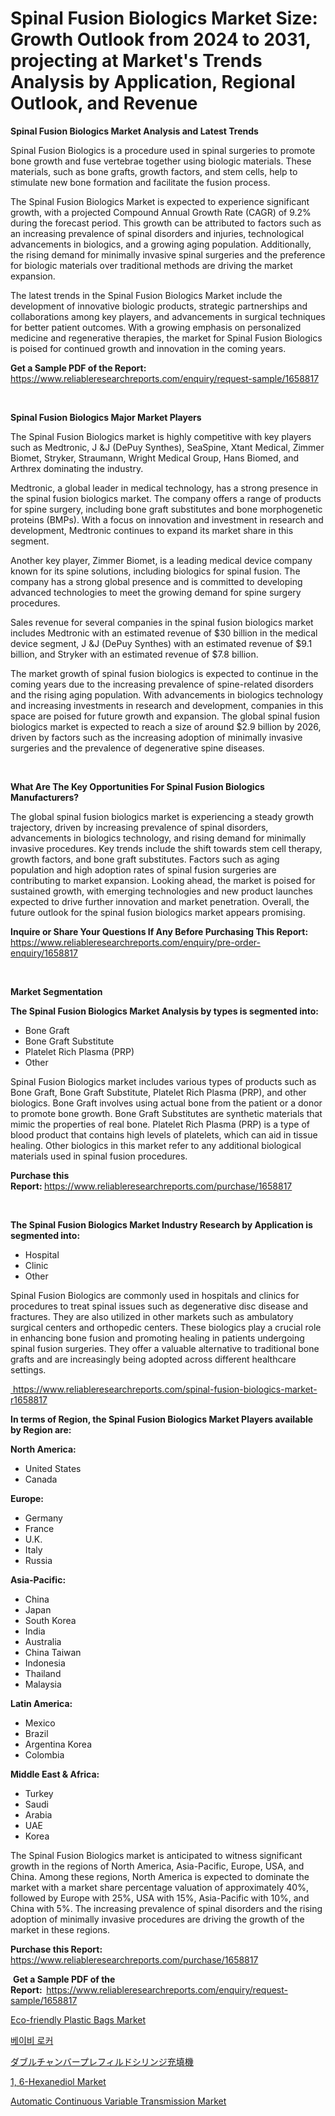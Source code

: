 <p><h1>Spinal Fusion Biologics Market Size: Growth Outlook from 2024 to 2031, projecting at Market's Trends Analysis by Application, Regional Outlook, and Revenue</h1></p><p><strong>Spinal Fusion Biologics Market Analysis and Latest Trends</strong></p>
<p><p>Spinal Fusion Biologics is a procedure used in spinal surgeries to promote bone growth and fuse vertebrae together using biologic materials. These materials, such as bone grafts, growth factors, and stem cells, help to stimulate new bone formation and facilitate the fusion process.</p><p>The Spinal Fusion Biologics Market is expected to experience significant growth, with a projected Compound Annual Growth Rate (CAGR) of 9.2% during the forecast period. This growth can be attributed to factors such as an increasing prevalence of spinal disorders and injuries, technological advancements in biologics, and a growing aging population. Additionally, the rising demand for minimally invasive spinal surgeries and the preference for biologic materials over traditional methods are driving the market expansion.</p><p>The latest trends in the Spinal Fusion Biologics Market include the development of innovative biologic products, strategic partnerships and collaborations among key players, and advancements in surgical techniques for better patient outcomes. With a growing emphasis on personalized medicine and regenerative therapies, the market for Spinal Fusion Biologics is poised for continued growth and innovation in the coming years.</p></p>
<p><strong>Get a Sample PDF of the Report:&nbsp;</strong> <a href="https://www.reliableresearchreports.com/enquiry/request-sample/1658817">https://www.reliableresearchreports.com/enquiry/request-sample/1658817</a></p>
<p>&nbsp;</p>
<p><strong>Spinal Fusion Biologics Major Market Players</strong></p>
<p><p>The Spinal Fusion Biologics market is highly competitive with key players such as Medtronic, J &J (DePuy Synthes), SeaSpine, Xtant Medical, Zimmer Biomet, Stryker, Straumann, Wright Medical Group, Hans Biomed, and Arthrex dominating the industry. </p><p>Medtronic, a global leader in medical technology, has a strong presence in the spinal fusion biologics market. The company offers a range of products for spine surgery, including bone graft substitutes and bone morphogenetic proteins (BMPs). With a focus on innovation and investment in research and development, Medtronic continues to expand its market share in this segment.</p><p>Another key player, Zimmer Biomet, is a leading medical device company known for its spine solutions, including biologics for spinal fusion. The company has a strong global presence and is committed to developing advanced technologies to meet the growing demand for spine surgery procedures.</p><p>Sales revenue for several companies in the spinal fusion biologics market includes Medtronic with an estimated revenue of $30 billion in the medical device segment, J &J (DePuy Synthes) with an estimated revenue of $9.1 billion, and Stryker with an estimated revenue of $7.8 billion.</p><p>The market growth of spinal fusion biologics is expected to continue in the coming years due to the increasing prevalence of spine-related disorders and the rising aging population. With advancements in biologics technology and increasing investments in research and development, companies in this space are poised for future growth and expansion. The global spinal fusion biologics market is expected to reach a size of around $2.9 billion by 2026, driven by factors such as the increasing adoption of minimally invasive surgeries and the prevalence of degenerative spine diseases.</p></p>
<p>&nbsp;</p>
<p><strong>What Are The Key Opportunities For Spinal Fusion Biologics Manufacturers?</strong></p>
<p><p>The global spinal fusion biologics market is experiencing a steady growth trajectory, driven by increasing prevalence of spinal disorders, advancements in biologics technology, and rising demand for minimally invasive procedures. Key trends include the shift towards stem cell therapy, growth factors, and bone graft substitutes. Factors such as aging population and high adoption rates of spinal fusion surgeries are contributing to market expansion. Looking ahead, the market is poised for sustained growth, with emerging technologies and new product launches expected to drive further innovation and market penetration. Overall, the future outlook for the spinal fusion biologics market appears promising.</p></p>
<p><strong>Inquire or Share Your Questions If Any Before Purchasing This Report:</strong> <a href="https://www.reliableresearchreports.com/enquiry/pre-order-enquiry/1658817">https://www.reliableresearchreports.com/enquiry/pre-order-enquiry/1658817</a></p>
<p>&nbsp;</p>
<p><strong>Market Segmentation</strong></p>
<p><strong>The Spinal Fusion Biologics Market Analysis by types is segmented into:</strong></p>
<p><ul><li>Bone Graft</li><li>Bone Graft Substitute</li><li>Platelet Rich Plasma (PRP)</li><li>Other</li></ul></p>
<p><p>Spinal Fusion Biologics market includes various types of products such as Bone Graft, Bone Graft Substitute, Platelet Rich Plasma (PRP), and other biologics. Bone Graft involves using actual bone from the patient or a donor to promote bone growth. Bone Graft Substitutes are synthetic materials that mimic the properties of real bone. Platelet Rich Plasma (PRP) is a type of blood product that contains high levels of platelets, which can aid in tissue healing. Other biologics in this market refer to any additional biological materials used in spinal fusion procedures.</p></p>
<p><strong>Purchase this Report:&nbsp;</strong><a href="https://www.reliableresearchreports.com/purchase/1658817">https://www.reliableresearchreports.com/purchase/1658817</a></p>
<p>&nbsp;</p>
<p><strong>The Spinal Fusion Biologics Market Industry Research by Application is segmented into:</strong></p>
<p><ul><li>Hospital</li><li>Clinic</li><li>Other</li></ul></p>
<p><p>Spinal Fusion Biologics are commonly used in hospitals and clinics for procedures to treat spinal issues such as degenerative disc disease and fractures. They are also utilized in other markets such as ambulatory surgical centers and orthopedic centers. These biologics play a crucial role in enhancing bone fusion and promoting healing in patients undergoing spinal fusion surgeries. They offer a valuable alternative to traditional bone grafts and are increasingly being adopted across different healthcare settings.</p></p>
<p><a href="https://www.reliableresearchreports.com/spinal-fusion-biologics-market-r1658817">&nbsp;https://www.reliableresearchreports.com/spinal-fusion-biologics-market-r1658817</a></p>
<p><strong>In terms of Region, the Spinal Fusion Biologics Market Players available by Region are:</strong></p>
<p>
    <p> <strong> North America: </strong>
        <ul>
            <li>United States</li>
            <li>Canada</li>
        </ul>
        </p> 
    <p> <strong> Europe: </strong>
        <ul>
            <li>Germany</li>
            <li>France</li>
            <li>U.K.</li>
            <li>Italy</li>
            <li>Russia</li>
        </ul>
        </p> 
    <p> <strong> Asia-Pacific: </strong>
        <ul>
            <li>China</li>
            <li>Japan</li>
            <li>South Korea</li>
            <li>India</li>
            <li>Australia</li>
            <li>China Taiwan</li>
            <li>Indonesia</li>
            <li>Thailand</li>
            <li>Malaysia</li>
        </ul>
        </p> 
    <p> <strong> Latin America: </strong>
        <ul>
            <li>Mexico</li>
            <li>Brazil</li>
            <li>Argentina Korea</li>
            <li>Colombia</li>
        </ul>
        </p> 
    <p> <strong> Middle East & Africa: </strong>
        <ul>
            <li>Turkey</li>
            <li>Saudi</li>
            <li>Arabia</li>
            <li>UAE</li>
            <li>Korea</li>
        </ul>
    </p>
    </p>
<p><p>The Spinal Fusion Biologics market is anticipated to witness significant growth in the regions of North America, Asia-Pacific, Europe, USA, and China. Among these regions, North America is expected to dominate the market with a market share percentage valuation of approximately 40%, followed by Europe with 25%, USA with 15%, Asia-Pacific with 10%, and China with 5%. The increasing prevalence of spinal disorders and the rising adoption of minimally invasive procedures are driving the growth of the market in these regions.</p></p>
<p><strong>Purchase this Report: </strong><a href="https://www.reliableresearchreports.com/purchase/1658817">https://www.reliableresearchreports.com/purchase/1658817</a></p>
<p>&nbsp;<strong>Get a Sample PDF of the Report:&nbsp;&nbsp;</strong><a href="https://www.reliableresearchreports.com/enquiry/request-sample/1658817">https://www.reliableresearchreports.com/enquiry/request-sample/1658817</a></p>
<p><strong></strong></p>
<p><p><a href="https://www.linkedin.com/pulse/analyzing-eco-friendly-plastic-bags-market-global-industry-cueac?trackingId=Yka2mNqhbr4ZMXA%2B3ZnFYA%3D%3D">Eco-friendly Plastic Bags Market</a></p><p><a href="https://github.com/fernandotryO5lson96765/Market-Research-Report-List-2/blob/main/281808287728.md">베이비 로커</a></p><p><a href="https://github.com/RandallRunte2023/Market-Research-Report-List-1/blob/main/838513796098.md">ダブルチャンバープレフィルドシリンジ充填機</a></p><p><a href="https://www.linkedin.com/pulse/1-6-hexanediol-market-share-evolution-growth-trends-2024--jnngc?trackingId=AmEfpLcgt%2BPeRYzqydWp7g%3D%3D">1, 6-Hexanediol Market</a></p><p><a href="https://github.com/bmorecock/Market-Research-Report-List-3/blob/main/automatic-continuous-variable-transmission-market.md">Automatic Continuous Variable Transmission Market</a></p></p>
